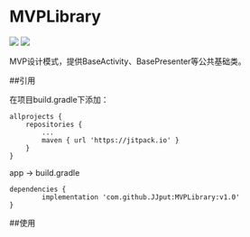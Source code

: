 # MVPLibrary
![](https://img.shields.io/badge/release-v1.0-green.svg)  ![](https://img.shields.io/badge/%E4%BD%9C%E8%80%85-JJput-brightgreen.svg)

MVP设计模式，提供BaseActivity、BasePresenter等公共基础类。


##引用

在项目build.gradle下添加：

	allprojects {
		repositories {
			...
			maven { url 'https://jitpack.io' }
		}
	}

app -> build.gradle

	dependencies {
	        implementation 'com.github.JJput:MVPLibrary:v1.0'
	}

##使用


